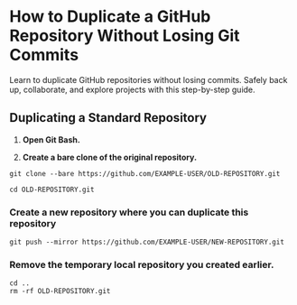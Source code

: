  # How to Duplicate a GitHub Repository Without Losing Git Commits

 Learn to duplicate GitHub repositories without losing commits. Safely back up, collaborate, and explore projects with this step-by-step guide.





## Duplicating a Standard Repository

1. **Open Git Bash.**

2. **Create a bare clone of the original repository.**

 ```
 git clone --bare https://github.com/EXAMPLE-USER/OLD-REPOSITORY.git
```
```
cd OLD-REPOSITORY.git
```

### Create a new repository where you can duplicate this repository

```
git push --mirror https://github.com/EXAMPLE-USER/NEW-REPOSITORY.git
```
### Remove the temporary local repository you created earlier.

```
cd ..
rm -rf OLD-REPOSITORY.git
```